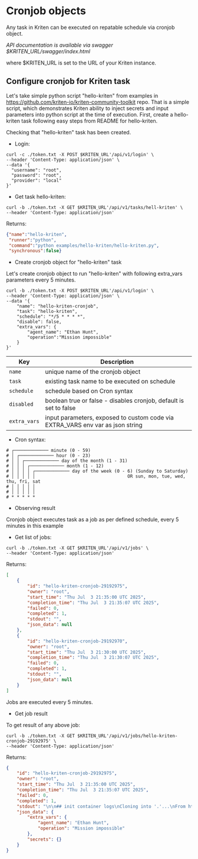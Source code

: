 # Cronjob objects

Any task in Kriten can be executed on repatable schedule via cronjob object.

*API documentation is available via swagger $KRITEN_URL/swagger/index.html*

where $KRITEN_URL is set to the URL of your Kriten instance.


## Configure cronjob for Kriten task

Let's take simple python script "hello-kriten" from examples in https://github.com/kriten-io/kriten-community-toolkit repo. That is a simple script, which demonstrates Kriten ability to inject secrets and input parameters into python script at the time of execution. First, create a hello-kriten task following easy steps from README for hello-kriten.

Checking that "hello-kriten" task has been created.

* Login: 

```console
curl -c ./token.txt -X POST $KRITEN_URL'/api/v1/login' \
--header 'Content-Type: application/json' \
--data '{
  "username": "root",
  "password": "root",
  "provider": "local"
}' 
```

* Get task hello-kriten:

```console
curl -b ./token.txt -X GET $KRITEN_URL'/api/v1/tasks/hell-kriten' \
--header 'Content-Type: application/json'
```

Returns:
```json
{"name":"hello-kriten",
 "runner":"python",
 "command":"python examples/hello-kriten/hello-kriten.py",
 "synchronous":false}
```

* Create cronjob object for "hello-kriten" task

Let's create cronjob object to run "hello-kriten" with following extra_vars parameters every 5 minutes.

```console
curl -b ./token.txt -X POST $KRITEN_URL'/api/v1/login' \
--header 'Content-Type: application/json' \
--data '{
    "name": "hello-kriten-cronjob",
    "task": "hello-kriten",
    "schedule": "*/5 * * * *",
    "disable": false,
    "extra_vars": {
        "agent_name": "Ethan Hunt",
        "operation":"Mission impossible"
    }
}' 
```

|Key| Description | 
|---------|-----------|
|`name`| unique name of the cronjob object|
|`task`| existing task name to be executed on schedule|
|`schedule`| schedule based on Cron syntax|
|`disabled`| boolean true or false - disables cronjob, default is set to false|
|`extra_vars`| input parameters, exposed to custom code via EXTRA_VARS env var as json string|


* Cron syntax:

```console
# ┌───────────── minute (0 - 59)
# │ ┌───────────── hour (0 - 23)
# │ │ ┌───────────── day of the month (1 - 31)
# │ │ │ ┌───────────── month (1 - 12)
# │ │ │ │ ┌───────────── day of the week (0 - 6) (Sunday to Saturday)
# │ │ │ │ │                                   OR sun, mon, tue, wed, thu, fri, sat
# │ │ │ │ │
# │ │ │ │ │
# * * * * *
```

* Observing result

Cronjob object executes task as a job as per defined schedule, every 5 minutes in this example

* Get list of jobs:

```console
curl -b ./token.txt -X GET $KRITEN_URL'/api/v1/jobs' \
--header 'Content-Type: application/json'
```

Returns:

```json
[
    {
        "id": "hello-kriten-cronjob-29192975",
        "owner": "root",
        "start_time": "Thu Jul  3 21:35:00 UTC 2025",
        "completion_time": "Thu Jul  3 21:35:07 UTC 2025",
        "failed": 0,
        "completed": 1,
        "stdout": "",
        "json_data": null
    },
    {
        "id": "hello-kriten-cronjob-29192970",
        "owner": "root",
        "start_time": "Thu Jul  3 21:30:00 UTC 2025",
        "completion_time": "Thu Jul  3 21:30:07 UTC 2025",
        "failed": 0,
        "completed": 1,
        "stdout": "",
        "json_data": null
    }
]
```

Jobs are executed every 5 minutes.

* Get job result

To get result of any above job:

```console
curl -b ./token.txt -X GET $KRITEN_URL'/api/v1/jobs/hello-kriten-cronjob-29192975' \
--header 'Content-Type: application/json'
```

Returns:

```json
{
    "id": "hello-kriten-cronjob-29192975",
    "owner": "root",
    "start_time": "Thu Jul  3 21:35:00 UTC 2025",
    "completion_time": "Thu Jul  3 21:35:07 UTC 2025",
    "failed": 0,
    "completed": 1,
    "stdout": "\n\n## init container logs\nCloning into '.'...\nFrom https://github.com/kriten-io/kriten-community-toolkit.git\n6533c3d7f4a731f91e4b4db076abdb44bec322b6\tHEAD\n6533c3d7f4a731f91e4b4db076abdb44bec322b6\trefs/heads/main\n\n\n##application container logs \nHello, Kriten!\n\nThis script demonstrates Kriten's capabilities.\nIt reads input variables (EXTRA_VARS) and secrets, and prints them.\n\n\n^JSON\n\n{\"extra_vars\": {\"agent_name\": \"Ethan Hunt\", \"operation\": \"Mission impossible\"}, \"secrets\": {}}\n^JSON\n\n\n\nScript completed.\n",
    "json_data": {
        "extra_vars": {
            "agent_name": "Ethan Hunt",
            "operation": "Mission impossible"
        },
        "secrets": {}
    }
}
```




